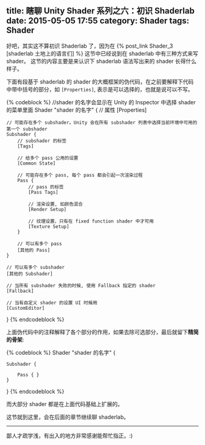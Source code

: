 title: 瞎聊 Unity Shader 系列之六：初识 Shaderlab
date: 2015-05-05 17:55
category: Shader
tags: Shader
---

好吧，其实这不算初识 Shaderlab 了，因为在 {% post_link Shader_3 [shaderlab 土地上的语言们] %} 这节中已经说到在 shaderlab 中有三种方式来写 shader。
这节的内容主要是来认识下 shaderlab 语法写出来的 shader 长得什么样子。

下面有段基于 shaderlab 的 shader 的大概框架的伪代码，在之前要解释下代码中带中括号的部分，如 `[Properties]`, 表示是可以选择的，也就是说可以不写。

{% codeblock %}
//shader 的名字会显示在 Unity 的 Inspector 中选择 shader 的菜单里面
Shader "shader 的名字" {
    // 属性
    [Properties]

    // 可能存在多个 subshader。Unity 会在所有 subshader 列表中选择当前环境中可用的第一个 subshader
    Subshader {
        // subshader 的标签
        [Tags]

        // 给多个 pass 公用的设置
        [Common State]

        // 可能存在多个 pass, 每个 pass 都会引起一次渲染过程
        Pass {
            // pass 的标签
            [Pass Tags]

            // 渲染设置, 如颜色混合
            [Render Setup]

            // 纹理设置，只有在 fixed function shader 中才可用
            [Texture Setup]
        }

        // 可以有多个 pass
        [其他的 Pass]
    }

    // 可以有多个 subshader
    [其他的 Subshader]

    // 当所有 subshader 失败的时候, 使用 Fallback 指定的 shader
    [Fallback]

    // 当有自定义 shader 的设置 UI 时候用
    [CustomEditor]
}
{% endcodeblock %}

上面伪代码中的注释解释了各个部分的作用，如果去除可选部分，最后就留下**精简的骨架**:

{% codeblock %}
Shader "shader 的名字" {

    Subshader {

        Pass { }
    }
}
{% endcodeblock %}

而大部分 shader 都是在上面代码基础上扩展的。

这节就到这里，会在后面的章节继续聊 shaderlab。

<hr>
鄙人才疏学浅，有出入的地方非常感谢能帮忙指正。:)